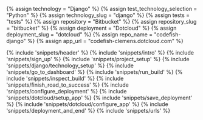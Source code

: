 {% assign technology = "Django" %}
{% assign test_technology_selection = "Python" %}
{% assign technology_slug = "django" %}
{% assign tests = "tests" %}
{% assign repository = "Bitbucket" %}
{% assign repository_slug = "bitbucket" %}
{% assign deployment = "Dotcloud" %}
{% assign deployment_slug = "dotcloud" %}
{% assign repo_name = "codefish-django" %}
{% assign app_url = "codefish-clemens.dotcloud.com" %}

{% include 'snippets/header' %}
{% include 'snippets/intro' %}
{% include 'snippets/sign_up' %}
{% include 'snippets/project_setup' %}
{% include 'snippets/django/technology_setup' %}
{% include 'snippets/go_to_dashboard' %}
{% include 'snippets/run_build' %}
{% include 'snippets/inspect_build' %}
{% include 'snippets/finish_road_to_success' %}
{% include 'snippets/configure_deployment' %}
{% include 'snippets/dotcloud/setup_app' %}
{% include 'snippets/save_deployment' %}
{% include 'snippets/dotcloud/configure_app' %}
{% include 'snippets/deployment_and_end' %}
{% include 'snippets/urls' %}
